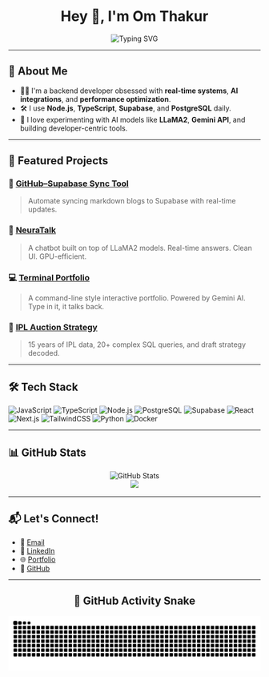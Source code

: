 <!-- Profile README for Om Thakur aka MonsterFlick -->

<h1 align="center">Hey 👋, I'm Om Thakur</h1>
<p align="center">
  <img src="https://readme-typing-svg.herokuapp.com?font=Fira+Code&duration=3000&pause=1000&center=true&vCenter=true&width=435&lines=Backend+Developer;Node.js+%7C+TypeScript+%7C+Supabase;AI+Explorer+%7C+Real-Time+Apps+Enthusiast" alt="Typing SVG" />
</p>

---

## 🧠 About Me
- 🧑‍💻 I'm a backend developer obsessed with **real-time systems**, **AI integrations**, and **performance optimization**.
- 🛠️ I use **Node.js**, **TypeScript**, **Supabase**, and **PostgreSQL** daily.
- 🧪 I love experimenting with AI models like **LLaMA2**, **Gemini API**, and building developer-centric tools.

---

## 🚀 Featured Projects

### 🔄 [GitHub–Supabase Sync Tool](https://github.com/MonsterFlick/github-supabase-sync)
> Automate syncing markdown blogs to Supabase with real-time updates.

### 🧠 [NeuraTalk](https://monsterchat.streamlit.app)
> A chatbot built on top of LLaMA2 models. Real-time answers. Clean UI. GPU-efficient.

### 💻 [Terminal Portfolio](https://om-thakur.vercel.app)
> A command-line style interactive portfolio. Powered by Gemini AI. Type in it, it talks back.

### 🏏 [IPL Auction Strategy](https://github.com/MonsterFlick/IPL-AUCTION)
> 15 years of IPL data, 20+ complex SQL queries, and draft strategy decoded.

---

## 🛠️ Tech Stack

![JavaScript](https://img.shields.io/badge/-JavaScript-black?style=flat&logo=javascript)
![TypeScript](https://img.shields.io/badge/-TypeScript-3178C6?style=flat&logo=typescript)
![Node.js](https://img.shields.io/badge/-Node.js-339933?style=flat&logo=node.js)
![PostgreSQL](https://img.shields.io/badge/-PostgreSQL-4169E1?style=flat&logo=postgresql)
![Supabase](https://img.shields.io/badge/-Supabase-3ECF8E?style=flat&logo=supabase)
![React](https://img.shields.io/badge/-React-61DAFB?style=flat&logo=react)
![Next.js](https://img.shields.io/badge/-Next.js-000000?style=flat&logo=next.js)
![TailwindCSS](https://img.shields.io/badge/-TailwindCSS-38B2AC?style=flat&logo=tailwind-css)
![Python](https://img.shields.io/badge/-Python-3776AB?style=flat&logo=python)
![Docker](https://img.shields.io/badge/-Docker-2496ED?style=flat&logo=docker)

---

## 📊 GitHub Stats

<p align="center">
  <img src="https://github-readme-stats.vercel.app/api?username=MonsterFlick&show_icons=true&theme=tokyonight" alt="GitHub Stats" />
  <br/>
  <img src="https://streak-stats.demolab.com?user=MonsterFlick&theme=tokyonight&hide_border=true" />
</p>

---

## 📬 Let's Connect!

- 📧 [Email](mailto:omthakur2366@gmail.com)
- 💼 [LinkedIn](https://linkedin.com/in/omthakur2366)
- 🌐 [Portfolio](https://om-thakur.vercel.app)
- 🐙 [GitHub](https://github.com/MonsterFlick)

---

<h2 align="center">🐍 GitHub Activity Snake</h2>

<p align="center">
  <img src="https://github.com/MonsterFlick/MonsterFlick/blob/output/github-contribution-grid-snake.svg" alt="Snake animation" />
</p>

